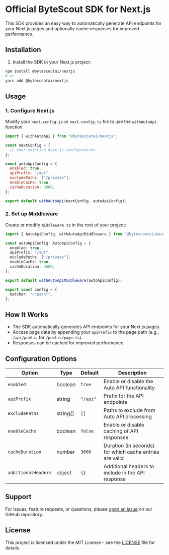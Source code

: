 # Official ByteScout SDK for Next.js

This SDK provides an easy way to automatically generate API endpoints for your Next.js pages and optionally cache responses for improved performance.

## Installation

1. Install the SDK in your Next.js project:

```bash
npm install @bytescoutai/nextjs
# or
yarn add @bytescoutai/nextjs
```

## Usage

### 1. Configure Next.js

Modify your `next.config.js` or `next.config.ts` file to use the `withAutoApi` function:

```javascript
import { withAutoApi } from "@bytescoutai/nextjs";

const nextConfig = {
  // Your existing Next.js configuration
};

const autoApiConfig = {
  enabled: true,
  apiPrefix: "/api",
  excludePaths: ["/private"],
  enableCache: true,
  cacheDuration: 3600,
};

export default withAutoApi(nextConfig, autoApiConfig);
```

### 2. Set up Middleware

Create or modify `middleware.ts` in the root of your project:

```typescript
import { AutoApiConfig, withAutoApiMiddleware } from "@bytescoutai/nextjs";

const autoApiConfig: AutoApiConfig = {
  enabled: true,
  apiPrefix: "/api",
  excludePaths: ["/private"],
  enableCache: true,
  cacheDuration: 3600,
};

export default withAutoApiMiddleware(autoApiConfig);

export const config = {
  matcher: "/:path*",
};
```

## How It Works

- The SDK automatically generates API endpoints for your Next.js pages.
- Access page data by appending your `apiPrefix` to the page path (e.g., `/api/public` for `/public/page.ts`).
- Responses can be cached for improved performance.

## Configuration Options

| Option              | Type     | Default  | Description                                             |
| ------------------- | -------- | -------- | ------------------------------------------------------- |
| `enabled`           | boolean  | `true`   | Enable or disable the Auto API functionality            |
| `apiPrefix`         | string   | `"/api"` | Prefix for the API endpoints                            |
| `excludePaths`      | string[] | `[]`     | Paths to exclude from Auto API processing               |
| `enableCache`       | boolean  | `false`  | Enable or disable caching of API responses              |
| `cacheDuration`     | number   | `3600`   | Duration (in seconds) for which cache entries are valid |
| `additionalHeaders` | object   | `{}`     | Additional headers to include in the API response       |

## Support

For issues, feature requests, or questions, please [open an issue](https://github.com/0xtotaylor/bytescout-nextjs/issues) on our GitHub repository.

## License

This project is licensed under the MIT License - see the [LICENSE](LICENSE) file for details.
